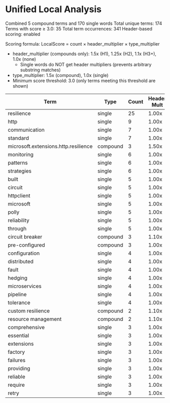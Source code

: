 # Unified Local Analysis

Combined 5 compound terms and 170 single words
Total unique terms: 174
Terms with score ≥ 3.0: 35
Total term occurrences: 341
Header-based scoring: enabled

Scoring formula: LocalScore = count × header_multiplier × type_multiplier
- header_multiplier (compounds only): 1.5x (H1), 1.25x (H2), 1.1x (H3+), 1.0x (none)
  - Single words do NOT get header multipliers (prevents arbitrary substring matches)
- type_multiplier: 1.5x (compound), 1.0x (single)
- Minimum score threshold: 3.0 (only terms meeting this threshold are shown)

| Term | Type | Count | Header Mult | Type Mult | Local Score |
|------|------|-------|-------------|-----------|-------------|
| resilience | single | 25 | 1.00x | 1.00x | 25.0 |
| http | single | 9 | 1.00x | 1.00x | 9.0 |
| communication | single | 7 | 1.00x | 1.00x | 7.0 |
| standard | single | 7 | 1.00x | 1.00x | 7.0 |
| microsoft.extensions.http.resilience | compound | 3 | 1.50x | 1.50x | 6.8 |
| monitoring | single | 6 | 1.00x | 1.00x | 6.0 |
| patterns | single | 6 | 1.00x | 1.00x | 6.0 |
| strategies | single | 6 | 1.00x | 1.00x | 6.0 |
| built | single | 5 | 1.00x | 1.00x | 5.0 |
| circuit | single | 5 | 1.00x | 1.00x | 5.0 |
| httpclient | single | 5 | 1.00x | 1.00x | 5.0 |
| microsoft | single | 5 | 1.00x | 1.00x | 5.0 |
| polly | single | 5 | 1.00x | 1.00x | 5.0 |
| reliability | single | 5 | 1.00x | 1.00x | 5.0 |
| through | single | 5 | 1.00x | 1.00x | 5.0 |
| circuit breaker | compound | 3 | 1.10x | 1.50x | 5.0 |
| pre-configured | compound | 3 | 1.00x | 1.50x | 4.5 |
| configuration | single | 4 | 1.00x | 1.00x | 4.0 |
| distributed | single | 4 | 1.00x | 1.00x | 4.0 |
| fault | single | 4 | 1.00x | 1.00x | 4.0 |
| hedging | single | 4 | 1.00x | 1.00x | 4.0 |
| microservices | single | 4 | 1.00x | 1.00x | 4.0 |
| pipeline | single | 4 | 1.00x | 1.00x | 4.0 |
| tolerance | single | 4 | 1.00x | 1.00x | 4.0 |
| custom resilience | compound | 2 | 1.10x | 1.50x | 3.3 |
| resource management | compound | 2 | 1.10x | 1.50x | 3.3 |
| comprehensive | single | 3 | 1.00x | 1.00x | 3.0 |
| essential | single | 3 | 1.00x | 1.00x | 3.0 |
| extensions | single | 3 | 1.00x | 1.00x | 3.0 |
| factory | single | 3 | 1.00x | 1.00x | 3.0 |
| failures | single | 3 | 1.00x | 1.00x | 3.0 |
| providing | single | 3 | 1.00x | 1.00x | 3.0 |
| reliable | single | 3 | 1.00x | 1.00x | 3.0 |
| require | single | 3 | 1.00x | 1.00x | 3.0 |
| retry | single | 3 | 1.00x | 1.00x | 3.0 |
